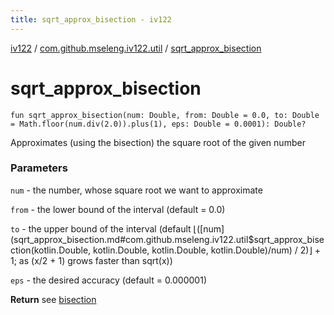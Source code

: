 ```yaml
---
title: sqrt_approx_bisection - iv122
---
```


[iv122](../index.md) / [com.github.mseleng.iv122.util](index.md) / [sqrt_approx_bisection](.)

# sqrt_approx_bisection

`fun sqrt_approx_bisection(num: Double, from: Double = 0.0, to: Double = Math.floor(num.div(2.0)).plus(1), eps: Double = 0.0001): Double?`

Approximates (using the bisection) the square root of the given number

### Parameters

`num` - the number, whose square root we want to approximate

`from` - the lower bound of the interval (default = 0.0)

`to` - the upper bound of the interval (default ⌊([num](sqrt_approx_bisection.md#com.github.mseleng.iv122.util$sqrt_approx_bisection(kotlin.Double, kotlin.Double, kotlin.Double, kotlin.Double)/num) / 2)⌋ + 1; as (x/2 + 1) grows faster than sqrt(x))

`eps` - the desired accuracy (default = 0.000001)

**Return**
see [bisection](bisection.md)

